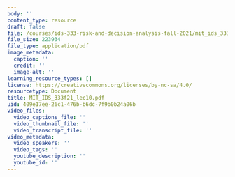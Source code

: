 ```yaml
---
body: ''
content_type: resource
draft: false
file: /courses/ids-333-risk-and-decision-analysis-fall-2021/mit_ids_333f21_lec10.pdf
file_size: 223934
file_type: application/pdf
image_metadata:
  caption: ''
  credit: ''
  image-alt: ''
learning_resource_types: []
license: https://creativecommons.org/licenses/by-nc-sa/4.0/
resourcetype: Document
title: MIT_IDS_333f21_lec10.pdf
uid: 409e17ee-26c1-476b-b6dc-7f9b0b24a06b
video_files:
  video_captions_file: ''
  video_thumbnail_file: ''
  video_transcript_file: ''
video_metadata:
  video_speakers: ''
  video_tags: ''
  youtube_description: ''
  youtube_id: ''
---
```


